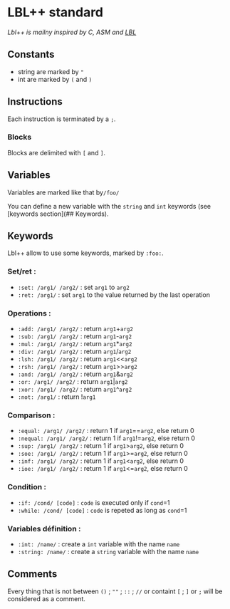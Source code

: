 # LBL++ standard

*Lbl++ is mailny inspired by C, ASM and [LBL](https://github.com/MrGargoyle134/lbl)*

## Constants
* string are marked by ```"``` 
* int are marked by ```(``` and ```)```

## Instructions

Each instruction is terminated by a ```;```.

### Blocks 

Blocks are delimited with  ```[``` and ```]```.

## Variables

Variables are marked like that by```/foo/```

You can define a new variable with the ```string``` and ```int``` keywords (see 
[keywords section](## Keywords).

## Keywords

Lbl++ allow to use some keywords, marked by ```:foo:```. 

### Set/ret :
* ```:set: /arg1/ /arg2/``` : set ```arg1``` to ```arg2```
* ```:ret: /arg1/```        : set ```arg1``` to the value returned by the last operation


### Operations :

* ```:add: /arg1/ /arg2/``` : return ```arg1```+```arg2```
* ```:sub: /arg1/ /arg2/``` : return ```arg1```-```arg2```
* ```:mul: /arg1/ /arg2/``` : return ```arg1```*```arg2```
* ```:div: /arg1/ /arg2/``` : return ```arg1```/```arg2```
* ```:lsh: /arg1/ /arg2/``` : return ```arg1```<<```arg2```
* ```:rsh: /arg1/ /arg2/``` : return ```arg1```>>```arg2```
* ```:and: /arg1/ /arg2/``` : return ```arg1```&```arg2```
* ```:or: /arg1/ /arg2/```  : return ```arg1```|```arg2```
* ```:xor: /arg1/ /arg2/``` : return ```arg1```^```arg2```
* ```:not: /arg1/```        : return !```arg1```

### Comparison :
* ```:equal: /arg1/ /arg2/```  : return 1 if ```arg1```==```arg2```, else return 0
* ```:nequal: /arg1/ /arg2/``` : return 1 if ```arg1```!=```arg2```, else return 0
* ```:sup: /arg1/ /arg2/```    : return 1 if ```arg1```>```arg2```, else return 0
* ```:soe: /arg1/ /arg2/```    : return 1 if ```arg1```>=```arg2```, else return 0
* ```:inf: /arg1/ /arg2/```    : return 1 if ```arg1```<```arg2```, else return 0
* ```:ioe: /arg1/ /arg2/```    : return 1 if ```arg1```<=```arg2```, else return 0

### Condition :
* ```:if: /cond/ [code]```    : ```code``` is executed only if ```cond```=1
* ```:while: /cond/ [code]``` : ```code``` is repeted as long as ```cond```=1

### Variables définition :
* ```:int: /name/```    : create a ```int``` variable with the name ```name```
* ```:string: /name/``` : create a ```string``` variable with the name ```name```

## Comments

Every thing that is not between ```()``` ; ```""``` ; ```::``` ; ```//``` or containt ```[``` ; ```]``` or ```;``` will be considered as a comment. 
